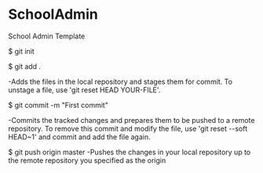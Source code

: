 # SchoolAdmin
School Admin Template

$ git init

$ git add .

  -Adds the files in the local repository and stages them for commit. To unstage a file, use 'git reset HEAD YOUR-FILE'.

$ git commit -m "First commit"

  -Commits the tracked changes and prepares them to be pushed to a remote repository. To remove this commit and modify the file, use 'git reset --soft HEAD~1' and commit and add the file again.
   
$  git push origin master
   -Pushes the changes in your local repository up to the remote repository you specified as the origin
